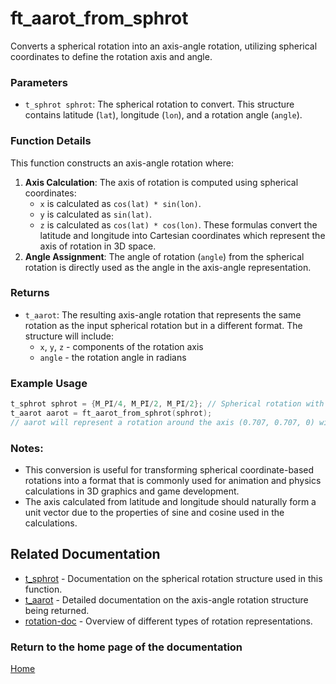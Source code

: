 # ft_aarot_from_sphrot
Converts a spherical rotation into an axis-angle rotation, utilizing spherical coordinates to define the rotation axis and angle.

### Parameters
- `t_sphrot sphrot`: The spherical rotation to convert. This structure contains latitude (`lat`), longitude (`lon`), and a rotation angle (`angle`).

### Function Details
This function constructs an axis-angle rotation where:
1. **Axis Calculation**: The axis of rotation is computed using spherical coordinates:
   - `x` is calculated as `cos(lat) * sin(lon)`.
   - `y` is calculated as `sin(lat)`.
   - `z` is calculated as `cos(lat) * cos(lon)`.
   These formulas convert the latitude and longitude into Cartesian coordinates which represent the axis of rotation in 3D space.
2. **Angle Assignment**: The angle of rotation (`angle`) from the spherical rotation is directly used as the angle in the axis-angle representation.

### Returns
- `t_aarot`: The resulting axis-angle rotation that represents the same rotation as the input spherical rotation but in a different format. The structure will include:
  - `x`, `y`, `z` - components of the rotation axis
  - `angle` - the rotation angle in radians

### Example Usage
```c
t_sphrot sphrot = {M_PI/4, M_PI/2, M_PI/2}; // Spherical rotation with specific latitude and longitude
t_aarot aarot = ft_aarot_from_sphrot(sphrot);
// aarot will represent a rotation around the axis (0.707, 0.707, 0) with an angle of pi/2 radians
```

### Notes:
- This conversion is useful for transforming spherical coordinate-based rotations into a format that is commonly used for animation and physics calculations in 3D graphics and game development.
- The axis calculated from latitude and longitude should naturally form a unit vector due to the properties of sine and cosine used in the calculations.

## Related Documentation
- [t_sphrot](../sphrot/t_sphrot.md) - Documentation on the spherical rotation structure used in this function.
- [t_aarot](../aarot//t_aarot.md) - Detailed documentation on the axis-angle rotation structure being returned.
- [rotation-doc](../rotation-doc.md) - Overview of different types of rotation representations.

### Return to the home page of the documentation
[Home](../../home.md)
